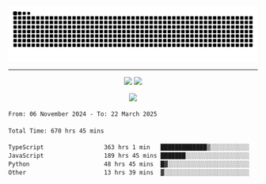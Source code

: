 <div align="center">
  <picture>
      <source
    media="(prefers-color-scheme: dark)"
      srcset="https://raw.githubusercontent.com/platane/snk/output/github-contribution-grid-snake-dark.svg"
      />
    <source
      media="(prefers-color-scheme: light)"
      srcset="https://raw.githubusercontent.com/xct007/xct007/output/github-contribution-grid-snake.svg"
      />
    <img
      alt="Snake"
      src="https://raw.githubusercontent.com/xct007/xct007/output/github-contribution-grid-snake.svg"
      />
  </picture>

</div>

___
<p align="center">
  <img src="https://readme-stats-blush-eta.vercel.app/api/top-langs/?username=xct007&layout=compact" />
  <img src="https://readme-stats-blush-eta.vercel.app/api?username=xct007&show_icons=true&theme=transparent&hide_title=true&include_all_commits=true" />
</p>

<p align="center">
  <img src="https://github-profile-trophy.vercel.app/?username=xct007&no-bg=true&rank=S,SS,SSS,A,AA,AAA,UNKNOWN,SECRET&row=3&title=-Followers,-Stars&margin-w=15&margin-h=15&column=2" />
</p>
<!--START_SECTION:waka-->

```txt
From: 06 November 2024 - To: 22 March 2025

Total Time: 670 hrs 45 mins

TypeScript                 363 hrs 1 min   █████████████▒░░░░░░░░░░░   53.04 %
JavaScript                 189 hrs 45 mins ███████░░░░░░░░░░░░░░░░░░   27.73 %
Python                     48 hrs 45 mins  █▓░░░░░░░░░░░░░░░░░░░░░░░   07.12 %
Other                      13 hrs 39 mins  ▓░░░░░░░░░░░░░░░░░░░░░░░░   02.00 %
```

<!--END_SECTION:waka-->
